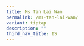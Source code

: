 ```yaml
---
title: Ms Tan Lai Wan
permalink: /ms-tan-lai-wan/
variant: tiptap
description: ""
third_nav_title: IS
---
```

